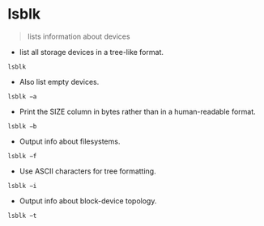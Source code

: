 # lsblk

> lists information about devices

- list all storage devices in a tree-like format.

`lsblk`

- Also list empty devices.

`lsblk −a`

- Print the SIZE column in bytes rather than in a human-readable format.

`lsblk −b`

- Output info about filesystems.

`lsblk −f`

- Use ASCII characters for tree formatting.

`lsblk −i`

- Output info about block-device topology.

`lsblk −t`
